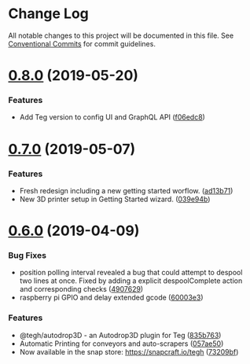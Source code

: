 # Change Log

All notable changes to this project will be documented in this file.
See [Conventional Commits](https://conventionalcommits.org) for commit guidelines.

# [0.8.0](https://github.com/tegh/tegh-host-posix/compare/v0.7.0...v0.8.0) (2019-05-20)


### Features

* Add Teg version to config UI and GraphQL API ([f06edc8](https://github.com/tegh/tegh-host-posix/commit/f06edc8))





# [0.7.0](https://github.com/tegh/tegh-host-posix/compare/v0.6.0...v0.7.0) (2019-05-07)


### Features

* Fresh redesign including a new getting started worflow. ([ad13b71](https://github.com/tegh/tegh-host-posix/commit/ad13b71))
* New 3D printer setup in Getting Started wizard. ([039e94b](https://github.com/tegh/tegh-host-posix/commit/039e94b))





# [0.6.0](https://github.com/tegh/tegh-host-posix/compare/v0.5.10...v0.6.0) (2019-04-09)


### Bug Fixes

* position polling interval revealed a bug that could attempt to despool two lines at once. Fixed by adding a explicit despoolComplete action and corresponding checks ([4907629](https://github.com/tegh/tegh-host-posix/commit/4907629))
* raspberry pi GPIO and delay extended gcode ([60003e3](https://github.com/tegh/tegh-host-posix/commit/60003e3))


### Features

* @tegh/autodrop3D - an Autodrop3D plugin for Teg ([835b763](https://github.com/tegh/tegh-host-posix/commit/835b763))
* Automatic Printing for conveyors and auto-scrapers ([057ae50](https://github.com/tegh/tegh-host-posix/commit/057ae50))
* Now available in the snap store: https://snapcraft.io/tegh ([73209bf](https://github.com/tegh/tegh-host-posix/commit/73209bf))
